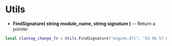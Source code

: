# Utils
* **FindSignature( string module_name, string signature )** -- Return a pointer



```lua
local clantag_change_fn = Utils.FindSignature("engine.dll", "53 56 57 8B DA 8B F9 FF 15")```

